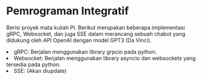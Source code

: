# Pemrograman Integratif
Berisi proyek mata kuliah PI. Berikut merupakan beberapa implementasi gRPC, Websocket, dan juga SSE dalam merancang sebuah chabot yang didukung oleh API OpenAI dengan model GPT3 (Da Vinci).

<li>gRPC: Berjalan menggunakan library grpcio pada python.</li>
<li>Websocket: Berjalan menggunakan library asyncio dan websockets yang tersedia pada python.</li>
<li>SSE: (Akan diupdate)</li>
